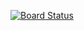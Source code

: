 [![Board Status](https://dev.azure.com/JawoszekMSC/13b1d456-2058-44d9-9f75-24ebc3c2cd34/8e5c6f55-43ee-4065-a706-537b96b0513a/_apis/work/boardbadge/63ee7bbe-e532-407e-9a95-b2e706b2609e)](https://dev.azure.com/JawoszekMSC/13b1d456-2058-44d9-9f75-24ebc3c2cd34/_boards/board/t/8e5c6f55-43ee-4065-a706-537b96b0513a/Microsoft.RequirementCategory)